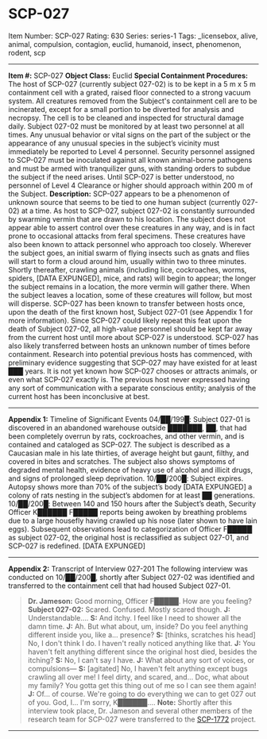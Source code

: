 # SCP-027
Item Number: SCP-027
Rating: 630
Series: series-1
Tags: _licensebox, alive, animal, compulsion, contagion, euclid, humanoid, insect, phenomenon, rodent, scp

---

**Item #:** SCP-027
**Object Class:** Euclid
**Special Containment Procedures:** The host of SCP-027 (currently subject 027-02) is to be kept in a 5 m x 5 m containment cell with a grated, raised floor connected to a strong vacuum system. All creatures removed from the Subject's containment cell are to be incinerated, except for a small portion to be diverted for analysis and necropsy. The cell is to be cleaned and inspected for structural damage daily.
Subject 027-02 must be monitored by at least two personnel at all times. Any unusual behavior or vital signs on the part of the subject or the appearance of any unusual species in the subject’s vicinity must immediately be reported to Level 4 personnel.
Security personnel assigned to SCP-027 must be inoculated against all known animal-borne pathogens and must be armed with tranquilizer guns, with standing orders to subdue the subject if the need arises.
Until SCP-027 is better understood, no personnel of Level 4 Clearance or higher should approach within 200 m of the Subject.
**Description:** SCP-027 appears to be a phenomenon of unknown source that seems to be tied to one human subject (currently 027-02) at a time. As host to SCP-027, subject 027-02 is constantly surrounded by swarming vermin that are drawn to his location. The subject does not appear able to assert control over these creatures in any way, and is in fact prone to occasional attacks from feral specimens. These creatures have also been known to attack personnel who approach too closely.
Wherever the subject goes, an initial swarm of flying insects such as gnats and flies will start to form a cloud around him, usually within two to three minutes. Shortly thereafter, crawling animals (including lice, cockroaches, worms, spiders, [DATA EXPUNGED], mice, and rats) will begin to appear; the longer the subject remains in a location, the more vermin will gather there. When the subject leaves a location, some of these creatures will follow, but most will disperse.
SCP-027 has been known to transfer between hosts once, upon the death of the first known host, Subject 027-01 (see Appendix 1 for more information). Since SCP-027 could likely repeat this feat upon the death of Subject 027-02, all high-value personnel should be kept far away from the current host until more about SCP-027 is understood. SCP-027 has also likely transferred between hosts an unknown number of times before containment. Research into potential previous hosts has commenced, with preliminary evidence suggesting that SCP-027 may have existed for at least ███ years.
It is not yet known how SCP-027 chooses or attracts animals, or even what SCP-027 exactly is. The previous host never expressed having any sort of communication with a separate conscious entity; analysis of the current host has been inconclusive at best.
* * *
**Appendix 1:** Timeline of Significant Events
04/██/199█: Subject 027-01 is discovered in an abandoned warehouse outside ███████, ██, that had been completely overrun by rats, cockroaches, and other vermin, and is contained and cataloged as SCP-027. The subject is described as a Caucasian male in his late thirties, of average height but gaunt, filthy, and covered in bites and scratches. The subject also shows symptoms of degraded mental health, evidence of heavy use of alcohol and illicit drugs, and signs of prolonged sleep deprivation.
10/██/200█: Subject expires. Autopsy shows more than 70% of the subject’s body [DATA EXPUNGED] a colony of rats nesting in the subject’s abdomen for at least ██ generations.
10/██/200█: Between 140 and 150 hours after the Subject’s death, Security Officer K██████ F█████ reports being awoken by breathing problems due to a large housefly having crawled up his nose (later shown to have lain eggs). Subsequent observations lead to categorization of Officer F█████ as subject 027-02, the original host is reclassified as subject 027-01, and SCP-027 is redefined.
[DATA EXPUNGED]
* * *
**Appendix 2:** Transcript of Interview 027-201
The following interview was conducted on 10/██/200█, shortly after Subject 027-02 was identified and transferred to the containment cell that had housed Subject 027-01.
> **Dr. Jameson:** Good morning, Officer F█████. How are you feeling?
> **Subject 027-02:** Scared. Confused. Mostly scared though.
> **J:** Understandable….
> **S:** And itchy. I feel like I need to shower all the damn time.
> **J:** Ah. But what about, um, inside? Do you feel anything different inside you, like a… presence?
> **S:** [thinks, scratches his head] No, I don't think I do. I haven't really noticed anything like that.
> **J:** You haven't felt anything different since the original host died, besides the itching?
> **S:** No, I can't say I have.
> **J:** What about any sort of voices, or compulsions—
> **S:** [agitated] No, I haven't felt anything except bugs crawling all over me! I feel dirty, and scared, and… Doc, what about my family? You gotta get this thing out of me so I can see them again!
> **J:** Of… of course. We're going to do everything we can to get 027 out of you. God, I… I'm sorry, K██████….
**Note:** Shortly after this interview took place, Dr. Jameson and several other members of the research team for SCP-027 were transferred to the [SCP-1772](/scp-1772) project.
* * *
